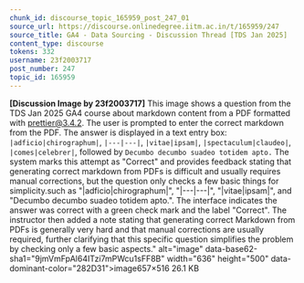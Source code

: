 ```yaml
---
chunk_id: discourse_topic_165959_post_247_01
source_url: https://discourse.onlinedegree.iitm.ac.in/t/165959/247
source_title: GA4 - Data Sourcing - Discussion Thread [TDS Jan 2025]
content_type: discourse
tokens: 332
username: 23f2003717
post_number: 247
topic_id: 165959
---
```


**[Discussion Image by 23f2003717]** This image shows a question from the TDS Jan 2025 GA4 course about markdown content from a PDF formatted with prettier@3.4.2. The user is prompted to enter the correct markdown from the PDF. The answer is displayed in a text entry box: `|adficio|chirographum|`, `|---|---|`, `|vitae|ipsam|`, `|spectaculum|claudeo|`, `|comes|celebrer|`, followed by `Decumbo decumbo suadeo totidem apto.` The system marks this attempt as "Correct" and provides feedback stating that generating correct markdown from PDFs is difficult and usually requires manual corrections, but the question only checks a few basic things for simplicity.such as "|adficio|chirographum|", "|---|---|", "|vitae|ipsam|", and "Decumbo decumbo suadeo totidem apto.". The interface indicates the answer was correct with a green check mark and the label "Correct". The instructor then added a note stating that generating correct Markdown from PDFs is generally very hard and that manual corrections are usually required, further clarifying that this specific question simplifies the problem by checking only a few basic aspects." alt="image" data-base62-sha1="9jmVmFpAl64ITzi7mPWcu1sFF8B" width="636" height="500" data-dominant-color="282D31">image657×516 26.1 KB

